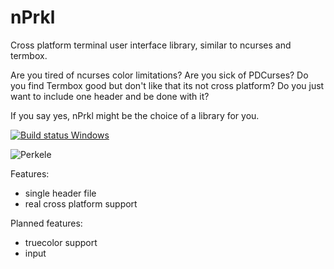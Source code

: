# nPrkl
Cross platform terminal user interface library, similar to ncurses and termbox.

Are you tired of ncurses color limitations? Are you sick of PDCurses? Do you find Termbox good but don't like that its not cross platform? Do you just want to include one header and be done with it?

If you say yes, nPrkl might be the choice of a library for you.

[![Build status Windows](https://ci.appveyor.com/api/projects/status/xfaopqq2k56t6fyx?svg=true)](https://ci.appveyor.com/project/LauriM/nprkl)

![Perkele](http://i.imgur.com/mVU1iqd.png)

Features:

* single header file
* real cross platform support

Planned features:

* truecolor support
* input

